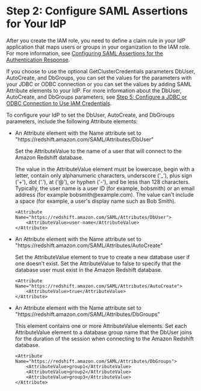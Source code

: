# Step 2: Configure SAML Assertions for Your IdP<a name="configuring-saml-assertions"></a>

After you create the IAM role, you need to define a claim rule in your IdP application that maps users or groups in your organization to the IAM role\. For more information, see [Configuring SAML Assertions for the Authentication Response](http://docs.aws.amazon.com/IAM/latest/UserGuide/id_roles_providers_create_saml_assertions.html)\.

If you choose to use the optional GetClusterCredentials parameters DbUser, AutoCreate, and DbGroups, you can set the values for the parameters with your JDBC or ODBC connection or you can set the values by adding SAML Attribute elements to your IdP\. For more information about the DbUser, AutoCreate, and DbGroups parameters, see [Step 5: Configure a JDBC or ODBC Connection to Use IAM Credentials](generating-iam-credentials-configure-jdbc-odbc.md)\.

To configure your IdP to set the DbUser, AutoCreate, and DbGroups parameters, include the following Attribute elements:

+ An Attribute element with the Name attribute set to "https://redshift\.amazon\.com/SAML/Attributes/DbUser"

  Set the AttributeValue to the name of a user that will connect to the Amazon Redshift database\.

  The value in the AttributeValue element must be lowercase, begin with a letter, contain only alphanumeric characters, underscore \('\_'\), plus sign \('\+'\), dot \('\.'\), at \('@'\), or hyphen \('\-'\), and be less than 128 characters\. Typically, the user name is a user ID \(for example, bobsmith\) or an email address \(for example bobsmith@example\.com\)\. The value can't include a space \(for example, a user's display name such as Bob Smith\)\.

  ```
  <Attribute Name="https://redshift.amazon.com/SAML/Attributes/DbUser">
      <AttributeValue>user-name</AttributeValue>
  </Attribute>
  ```

+ An Attribute element with the Name attribute set to "https://redshift\.amazon\.com/SAML/Attributes/AutoCreate"

  Set the AttributeValue element to true to create a new database user if one doesn’t exist\. Set the AttributeValue to false to specify that the database user must exist in the Amazon Redshift database\.

  ```
  <Attribute Name="https://redshift.amazon.com/SAML/Attributes/AutoCreate">
      <AttributeValue>true</AttributeValue>
  </Attribute>
  ```

+ An Attribute element with the Name attribute set to "https://redshift\.amazon\.com/SAML/Attributes/DbGroups"

  This element contains one or more AttributeValue elements\. Set each AttributeValue element to a database group name that the DbUser joins for the duration of the session when connecting to the Amazon Redshift database\.

  ```
  <Attribute Name="https://redshift.amazon.com/SAML/Attributes/DbGroups">
      <AttributeValue>group1</AttributeValue>
      <AttributeValue>group2</AttributeValue>
      <AttributeValue>group3</AttributeValue>
  </Attribute>
  ```